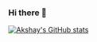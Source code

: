 ### Hi there 👋

[![Akshay's GitHub stats](https://github-readme-stats.vercel.app/api?username=akshayballal95)](https://github.com/anuraghazra/github-readme-stats)

<!--
**akshayballal95/akshayballal95** is a ✨ _special_ ✨ repository because its `README.md` (this file) appears on your GitHub profile.

Here are some ideas to get you started:

- 🔭 I’m currently working on ...
- 🌱 I’m currently learning ...
- 👯 I’m looking to collaborate on ...
- 🤔 I’m looking for help with ...
- 💬 Ask me about ...
- 📫 How to reach me: ...
- 😄 Pronouns: ...
- ⚡ Fun fact: ...
-->
